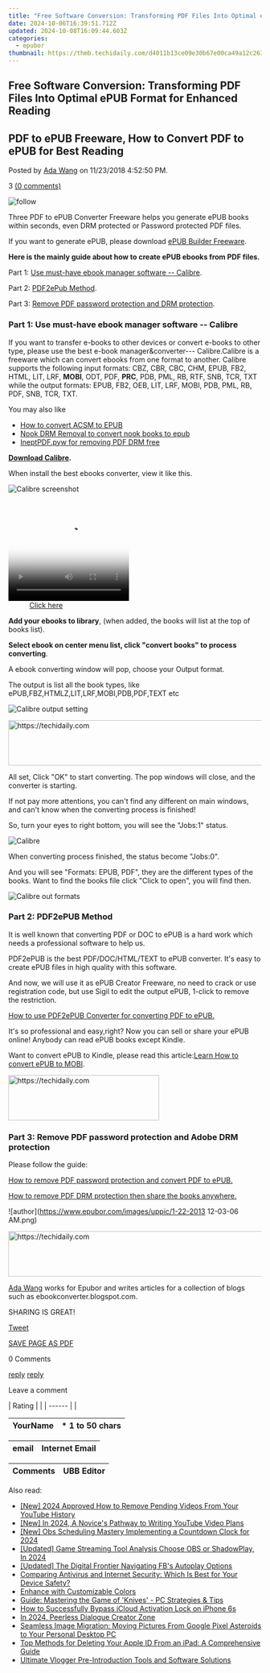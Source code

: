 ```yaml
---
title: "Free Software Conversion: Transforming PDF Files Into Optimal ePUB Format for Enhanced Reading"
date: 2024-10-06T16:39:51.712Z
updated: 2024-10-08T16:09:44.603Z
categories:
  - epubor
thumbnail: https://thmb.techidaily.com/d4011b13ce09e30b67e00ca49a12c263fc568d55d53da9d960e8b4889ca636b6.jpg
---
```


## Free Software Conversion: Transforming PDF Files Into Optimal ePUB Format for Enhanced Reading

## PDF to ePUB Freeware, How to Convert PDF to ePUB for Best Reading

Posted by [Ada Wang](https://plus.google.com/+AdaWang/posts) on 11/23/2018 4:52:50 PM.

3 [(0 comments)](http://www.epubor.com/#comment-area) 

![follow](http://www.epubor.com/images/follow.png)

Three PDF to ePUB Converter Freeware helps you generate ePUB books within seconds, even DRM protected or Password protected PDF files.

If you want to generate ePUB, please download [ePUB Builder Freeware](https://tools.techidaily.com/epubor/products/).

**Here is the mainly guide about how to create ePUB ebooks from PDF files.**

Part 1: [Use must-have ebook manager software -- Calibre](https://tools.techidaily.com/epubor/products/).

Part 2: [PDF2ePub Method](https://tools.techidaily.com/epubor/products/).

Part 3: [Remove PDF password protection and DRM protection](https://tools.techidaily.com/epubor/products/).

### Part 1: Use must-have ebook manager software -- Calibre

If you want to transfer e-books to other devices or convert e-books to other type, please use the best e-book manager&converter--- Calibre.Calibre is a freeware which can convert ebooks from one format to another. Calibre supports the following input formats: CBZ, CBR, CBC, CHM, EPUB, FB2, HTML, LIT, LRF, **MOBI**, ODT, PDF, **PRC**, PDB, PML, RB, RTF, SNB, TCR, TXT while the output formats: EPUB, FB2, OEB, LIT, LRF, MOBI, PDB, PML, RB, PDF, SNB, TCR, TXT. 

You may also like

* [How to convert ACSM to EPUB](https://tools.techidaily.com/epubor/products/)
* [Nook DRM Removal to convert nook books to epub](https://tools.techidaily.com/epubor/nook-drm-removal/)
* [IneptPDF.pyw for removing PDF DRM free](https://tools.techidaily.com/epubor/products/)

[**Download Calibre**](https://tools.techidaily.com/epubor/products/)**.**

When install the best ebooks converter, view it like this. 

![Calibre screenshot](https://www.epubor.com/images/uppic/Calibre-Screen_2011822233636.jpg "Calibre screenshot")

<!-- affiliate ads begin -->
<span id="1304647">
					<video width="240" height="200" style="cursor:pointer"
           poster="//a.impactradius-go.com/display-clicktoplayimage/1304647.png"
           onclick="if(!this.playClicked){this.play();this.setAttribute('controls',true);this.playClicked=true;}">
	   <source src="//a.impactradius-go.com/display-ad/15852-1304647">
	   <img src="//a.impactradius-go.com/display-clicktoplayimage/1304647.png" style="border: none; height: 100%; width: 100%; object-fit: contain">
	</video>
	<div style="width:150px;text-align:center"><a href="javascript:window.open(decodeURIComponent('https%3A%2F%2Fthefitville.pxf.io%2Fc%2F5597632%2F1304647%2F15852'), '_blank');void(0);">Click here</a></div>
</span>
<img height="0" width="0" src="https://imp.pxf.io/i/5597632/1304647/15852" style="position:absolute;visibility:hidden;" border="0" />
<!-- affiliate ads end -->

**Add your ebooks to library**, (when added, the books will list at the top of books list).

**Select ebook on center menu list, click "convert books" to process converting**.

A ebook converting window will pop, choose your Output format.

The output is list all the book types, like ePUB,FBZ,HTMLZ,LIT,LRF,MOBI,PDB,PDF,TEXT etc

![Calibre output setting](https://www.epubor.com/images/uppic/calibre-output.jpg "Calibre output setting")

<!-- affiliate ads begin -->
<a href="https://appsumo.8odi.net/c/5597632/2151870/7443" target="_top" id="2151870">
  <img src="//a.impactradius-go.com/display-ad/7443-2151870" border="0" alt="https://techidaily.com" width="728" height="90"/>
</a>
<img height="0" width="0" src="https://appsumo.8odi.net/i/5597632/2151870/7443" style="position:absolute;visibility:hidden;" border="0" />
<!-- affiliate ads end -->

All set, Click "OK" to start converting. The pop windows will close, and the converter is starting.

If not pay more attentions, you can't find any different on main windows, and can't know when the converting process is finished!

So, turn your eyes to right bottom, you will see the "Jobs:1" status.

![Calibre](https://www.epubor.com/images/uppic/converter-status.jpg "Calibre")

When converting process finished, the status become "Jobs:0".

And you will see "Formats: EPUB, PDF", they are the different types of the books. Want to find the books file click "Click to open", you will find then.

![Calibre out formats](https://www.epubor.com/images/uppic/books-type.jpg "Calibre out formats")

### Part 2: PDF2ePUB Method

It is well known that converting PDF or DOC to ePUB is a hard work which needs a professional software to help us.

PDF2ePUB is the best PDF/DOC/HTML/TEXT to ePUB converter. It's easy to create ePUB files in high quality with this software.

And now, we will use it as ePUB Creator Freeware, no need to crack or use registration code, but use Sigil to edit the output ePUB, 1-click to remove the restriction.

[How to use PDF2ePUB Converter for converting PDF to ePUB.](https://tools.techidaily.com/epubor/products/) 

It's so professional and easy,right? Now you can sell or share your ePUB online! Anybody can read ePUB books except Kindle.

Want to convert ePUB to Kindle, please read this article:[Learn How to convert ePUB to MOBI](https://tools.techidaily.com/epubor/products/).

<!-- affiliate ads begin -->
<a href="https://wigfever.sjv.io/c/5597632/2005183/22899" target="_top" id="2005183">
  <img src="//a.impactradius-go.com/display-ad/22899-2005183" border="0" alt="https://techidaily.com" width="300" height="90"/>
</a>
<img height="0" width="0" src="https://wigfever.sjv.io/i/5597632/2005183/22899" style="position:absolute;visibility:hidden;" border="0" />
<!-- affiliate ads end -->

### Part 3: Remove PDF password protection and Adobe DRM protection

Please follow the guide:

[How to remove PDF password protection and convert PDF to ePUB.](https://tools.techidaily.com/epubor/products/)

[How to remove PDF DRM protection then share the books anywhere.](https://tools.techidaily.com/epubor/products/)

![author](https://www.epubor.com/images/uppic/1-22-2013 12-03-06 AM.png)

<!-- affiliate ads begin -->
<a href="https://unicoeye.pxf.io/c/5597632/2134241/18498" target="_top" id="2134241">
  <img src="//a.impactradius-go.com/display-ad/18498-2134241" border="0" alt="https://techidaily.com" width="728" height="90"/>
</a>
<img height="0" width="0" src="https://unicoeye.pxf.io/i/5597632/2134241/18498" style="position:absolute;visibility:hidden;" border="0" />
<!-- affiliate ads end -->

[Ada Wang](https://plus.google.com/+AdaWang/posts) works for Epubor and writes articles for a collection of blogs such as ebookconverter.blogspot.com.

SHARING IS GREAT!

[Tweet](https://twitter.com/share) 

[SAVE PAGE AS PDF](https://tools.techidaily.com/epubor/products/) 

0 Comments

[reply](https://tools.techidaily.com/epubor/products/) [reply](https://tools.techidaily.com/epubor/products/) 

Leave a comment

| Rating |  |
| ------ |  |

| YourName | \*  1 to 50 chars |
| -------- | ----------------- |

| email | Internet Email |
| ----- | -------------- |

| Comments | UBB Editor |
| -------- | ---------- |

<ins class="adsbygoogle"
     style="display:block"
     data-ad-format="autorelaxed"
     data-ad-client="ca-pub-7571918770474297"
     data-ad-slot="1223367746"></ins>

<ins class="adsbygoogle"
     style="display:block"
     data-ad-client="ca-pub-7571918770474297"
     data-ad-slot="8358498916"
     data-ad-format="auto"
     data-full-width-responsive="true"></ins>

<span class="atpl-alsoreadstyle">Also read:</span>
<div><ul>
<li><a href="https://youtube-sure.techidaily.com/024-approved-how-to-remove-pending-videos-from-your-youtube-history/"><u>[New] 2024 Approved How to Remove Pending Videos From Your YouTube History</u></a></li>
<li><a href="https://youtube-zero.techidaily.com/n-2024-a-novices-pathway-to-writing-youtube-video-plans/"><u>[New] In 2024, A Novice's Pathway to Writing YouTube Video Plans</u></a></li>
<li><a href="https://on-screen-recording.techidaily.com/new-obs-scheduling-mastery-implementing-a-countdown-clock-for-2024/"><u>[New] Obs Scheduling Mastery Implementing a Countdown Clock for 2024</u></a></li>
<li><a href="https://screen-activity-recording.techidaily.com/updated-game-streaming-tool-analysis-choose-obs-or-shadowplay-in-2024/"><u>[Updated] Game Streaming Tool Analysis Choose OBS or ShadowPlay, In 2024</u></a></li>
<li><a href="https://facebook-video-content.techidaily.com/updated-the-digital-frontier-navigating-fbs-autoplay-options/"><u>[Updated] The Digital Frontier Navigating FB's Autoplay Options</u></a></li>
<li><a href="https://discover-answers.techidaily.com/comparing-antivirus-and-internet-security-which-is-best-for-your-device-safety/"><u>Comparing Antivirus and Internet Security: Which Is Best for Your Device Safety?</u></a></li>
<li><a href="https://discover-answers.techidaily.com/enhance-with-customizable-colors/"><u>Enhance with Customizable Colors</u></a></li>
<li><a href="https://discover-answers.techidaily.com/guide-mastering-the-game-of-knives-pc-strategies-and-tips/"><u>Guide: Mastering the Game of 'Knives' - PC Strategies & Tips</u></a></li>
<li><a href="https://activate-lock.techidaily.com/how-to-successfully-bypass-icloud-activation-lock-on-iphone-6s-by-drfone-ios/"><u>How to Successfully Bypass iCloud Activation Lock on iPhone 6s</u></a></li>
<li><a href="https://fox-friendly.techidaily.com/in-2024-peerless-dialogue-creator-zone/"><u>In 2024, Peerless Dialogue Creator Zone</u></a></li>
<li><a href="https://discover-answers.techidaily.com/seamless-image-migration-moving-pictures-from-google-pixel-asteroids-to-your-personal-desktop-pc/"><u>Seamless Image Migration: Moving Pictures From Google Pixel Asteroids to Your Personal Desktop PC</u></a></li>
<li><a href="https://discover-answers.techidaily.com/top-methods-for-deleting-your-apple-id-from-an-ipad-a-comprehensive-guide/"><u>Top Methods for Deleting Your Apple ID From an iPad: A Comprehensive Guide</u></a></li>
<li><a href="https://discover-answers.techidaily.com/ultimate-vlogger-pre-introduction-tools-and-software-solutions/"><u>Ultimate Vlogger Pre-Introduction Tools and Software Solutions</u></a></li>
</ul></div>

